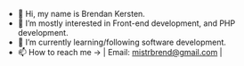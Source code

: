 - 👋 Hi, my name is Brendan Kersten.
- 👀 I’m mostly interested in Front-end development, and PHP development.
- 🌱 I’m currently learning/following software development.
- 📫 How to reach me ->  | Email: mistrbrend@gmail.com | 
